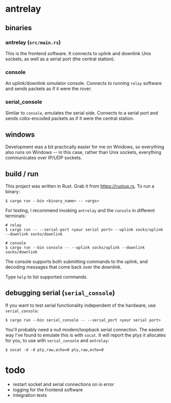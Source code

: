 # antrelay

## binaries

### antrelay (`src/main.rs`)

This is the frontend software. It connects to uplink and downlink Unix sockets,
as well as a serial port (the central station).

### console

An uplink/downlink simulator console. Connects to running `relay` software and
sends packets as if it were the rover.

### serial_console

Similar to `console`, emulates the serial side. Connects to a serial port and sends cobs-encoded
packets as if it were
the central station.

## windows

Development was a bit practically easier for me on Windows, so everything also runs on Windows -- in
this case, rather than Unix sockets, everything communicates over IP/UDP sockets.

## build / run

This project was written in Rust. Grab it from <https://rustup.rs>. To run a binary:

```console
$ cargo run --bin <binary_name> -- <args>
```

For testing, I recommend invoking `antrelay` and the `console` in different terminals:

```console
# relay
$ cargo run -- --serial-port <your serial port> --uplink socks/uplink --downlink socks/downlink

# console
$ cargo run --bin console -- --uplink socks/uplink --downlink socks/downlink
```

The console supports both submitting commands to the uplink, and decoding messages that come back
over the downlink.

Type `help` to list supported commands.

## debugging serial (`serial_console`)

If you want to test serial functionality independent of the hardware, use `serial_console`:

```console
$ cargo run --bin serial_console -- --serial_port <your serial port>
```

You'll probably need a null modem/loopback serial connection. The easiest way I've found to emulate
this is with
`socat`. It will report the ptys it allocates for you, to use with `serial_console` and `antrelay`:

```console
$ socat -d -d pty,raw,echo=0 pty,raw,echo=0
```

# todo
- restart socket and serial connections on io error
- logging for the frontend software
- integration tests
